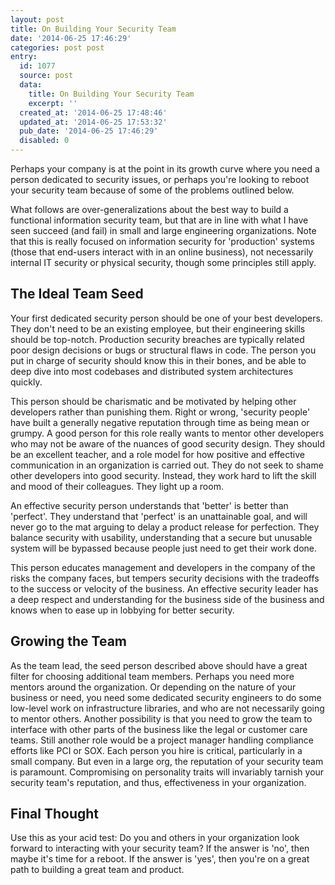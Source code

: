 ```yaml
---
layout: post
title: On Building Your Security Team
date: '2014-06-25 17:46:29'
categories: post post
entry:
  id: 1077
  source: post
  data:
    title: On Building Your Security Team
    excerpt: ''
  created_at: '2014-06-25 17:48:46'
  updated_at: '2014-06-25 17:53:32'
  pub_date: '2014-06-25 17:46:29'
  disabled: 0
---
```

Perhaps your company is at the point in its growth curve where you need a person dedicated to security issues, or perhaps you're looking to reboot your security team because of some of the problems outlined below.

What follows are over-generalizations about the best way to build a functional information security team, but that are in line with what I have seen succeed (and fail) in small and large engineering organizations.  Note that this is really focused on information security for 'production' systems (those that end-users interact with in an online business), not necessarily internal IT security or physical security, though some principles still apply.

## The Ideal Team Seed
Your first dedicated security person should be one of your best developers.  They don't need to be an existing employee, but their engineering skills should be top-notch.  Production security breaches are typically related poor design decisions or bugs or structural flaws in code.  The person you put in charge of security should know this in their bones, and be able to deep dive into most codebases and distributed system architectures quickly.

This person should be charismatic and be motivated by helping other developers rather than punishing them.  Right or wrong, 'security people' have built a generally negative reputation through time as being mean or grumpy.  A good person for this role really wants to mentor other developers who may not be aware of the nuances of good security design.  They should be an excellent teacher, and a role model for how positive and effective communication in an organization is carried out.  They do not seek to shame other developers into good security.   Instead, they work hard to lift the skill and mood of their colleagues.  They light up a room.

An effective security person understands that 'better' is better than 'perfect'.  They understand that 'perfect' is an unattainable goal, and will never go to the mat arguing to delay a product release for perfection.  They balance security with usability, understanding that a secure but unusable system will be bypassed because people just need to get their work done.

This person educates management and developers in the company of the risks the company faces, but tempers security decisions with the tradeoffs to the success or velocity of the business.  An effective security leader has a deep respect and understanding for the business side of the business and knows when to ease up in lobbying for better security.

## Growing the Team
As the team lead, the seed person described above should have a great filter for choosing additional team members.  Perhaps you need more mentors around the organization.  Or depending on the nature of your business or need, you need some dedicated security engineers to do some low-level work on infrastructure libraries, and who are not necessarily going to mentor others.  Another possibility is that you need to grow the team to interface with other parts of the business like the legal or customer care teams.  Still another role would be a project manager handling compliance efforts like PCI or SOX.  Each person you hire is critical, particularly in a small company.  But even in a large org, the reputation of your security team is paramount.  Compromising on personality traits will invariably tarnish your security team's reputation, and thus, effectiveness in your organization.

## Final Thought
Use this as your acid test:  Do you and others in your organization look forward to interacting with your security team?  If the answer is 'no', then maybe it's time for a reboot.  If the answer is 'yes', then you're on a great path to building a great team and product.
